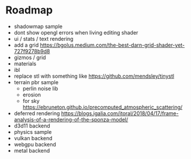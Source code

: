 # Roadmap

- shadowmap sample
- dont show opengl errors when living editing shader
- ui / stats / text rendering
- add a grid https://bgolus.medium.com/the-best-darn-grid-shader-yet-727f9278b9d8
- gizmos / grid
- materials
- ibl
- replace stl with something like https://github.com/mendsley/tinystl
- terrain pbr sample
  - perlin noise lib
  - erosion
  - for sky https://ebruneton.github.io/precomputed_atmospheric_scattering/
- deferred rendering https://blogs.igalia.com/itoral/2018/04/17/frame-analysis-of-a-rendering-of-the-sponza-model/
- d3d11 backend
- physics sample
- vulkan backend
- webgpu backend
- metal backend
